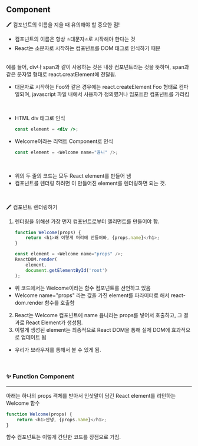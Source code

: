 ## Component

🖍️ 컴포넌트의 이름을 지을 때 유의해야 할 중요한 점!
- 컴포넌트의 이름은 항상 ⭐대문자⭐로 시작해야 한다는 것
- React는 소문자로 시작하는 컴포넌트를 DOM 태그로 인식하기 때문
<br />
예를 들어, div나 span과 같이 사용하는 것은 내장 컴포넌트라는 것을 뜻하며, span과 같은 문자열 형태로 react.creatElement에 전달됨. 

- 대문자로 시작하는 Foo와 같은 경우에는 react.createElement Foo 형태로 컴파일되며, javascript 파일 내에서 사용자가 정의헀거나 임포트한 컴포넌트를 가리킴

<br />

- HTML div 태그로 인식
    ```jsx
    const element = <div />;
    ```

- Welcome이라는 리액트 Component로 인식
    ```javascript
    const element = <Welcome name="윰니" />;
    ```

<br />

- 위의 두 줄의 코드는 모두 React element를 만들어 냄
- 컴포넌트를 렌더링 하려면 이 만들어진 element를 렌더링하면 되는 것. 

<br />

🖍️ 컴포넌트 렌더링하기

1. 렌더링을 위해선 가장 먼저 컴포넌트로부터 엘리먼트를 만들어야 함. 

    ```javascript
    function Welcome(props) {
        return <h1>왜 이렇게 머리에 안들어와, {props.name}</h1>;
    }

    const element = <Welcome name="props" />;
    ReactDOM.render(
        element,
        document.getElementById('root')
    );
    ```

- 위 코드에서는 Welcome이라는 함수 컴포넌트를 선언하고 있음
- Welcome name="props" 라는 값을 가진 element를 파라미터로 해서 react-dom.render 함수를 호출함
2. React는 Welcome 컴포넌트에 name 윰니라는 props를 넣어서 호출하고, 그 결과로 React Element가 생성됨. 
3. 이렇게 생성된 element는 최종적으로 React DOM을 통해 실제 DOM에 효과적으로 업데이트 됨
- 우리가 브라우저를 통해서 볼 수 있게 됨. 


<br />

### ✨ Function Component
--- 

아래는 하나의 props 객체를 받아서 인삿말이 담긴 React element를 리턴하는 Welcome 함수
<br />

```javascript
function Welcome(props) {
    return <h1>안녕, {props.name}</h1>;
}
```

함수 컴포넌트는 이렇게 간단한 코드를 장점으로 가짐. 
